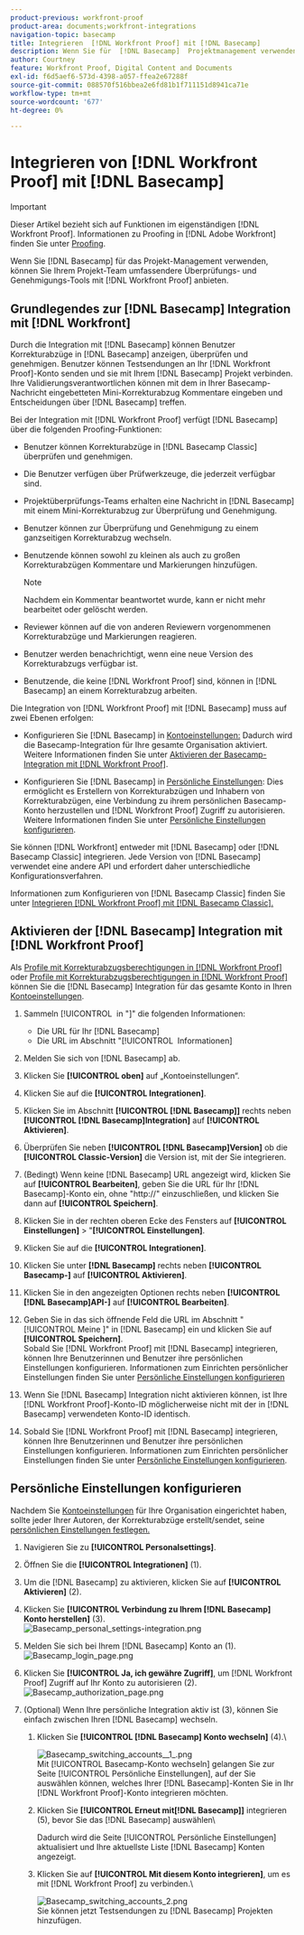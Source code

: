 ```yaml
---
product-previous: workfront-proof
product-area: documents;workfront-integrations
navigation-topic: basecamp
title: Integrieren  [!DNL Workfront Proof] mit [!DNL Basecamp]
description: Wenn Sie für  [!DNL Basecamp]  Projektmanagement verwenden, können Sie Ihrem Projektteam umfangreichere Überprüfungs- und Genehmigungs-Tools anbieten, indem Sie Folgendes verwenden [!DNL Workfront Proof].
author: Courtney
feature: Workfront Proof, Digital Content and Documents
exl-id: f6d5aef6-573d-4398-a057-ffea2e67288f
source-git-commit: 088570f516bbea2e6fd81b1f711151d8941ca71e
workflow-type: tm+mt
source-wordcount: '677'
ht-degree: 0%

---
```


# Integrieren von [!DNL Workfront Proof] mit [!DNL Basecamp]

>[!IMPORTANT]
>
>Dieser Artikel bezieht sich auf Funktionen im eigenständigen [!DNL Workfront Proof]. Informationen zu Proofing in [!DNL Adobe Workfront] finden Sie unter [Proofing](../../../review-and-approve-work/proofing/proofing.md).

Wenn Sie [!DNL Basecamp] für das Projekt-Management verwenden, können Sie Ihrem Projekt-Team umfassendere Überprüfungs- und Genehmigungs-Tools mit [!DNL Workfront Proof] anbieten.

## Grundlegendes zur [!DNL Basecamp] Integration mit [!DNL Workfront]

Durch die Integration mit [!DNL Basecamp] können Benutzer Korrekturabzüge in [!DNL Basecamp] anzeigen, überprüfen und genehmigen. Benutzer können Testsendungen an Ihr [!DNL Workfront Proof]-Konto senden und sie mit Ihrem [!DNL Basecamp] Projekt verbinden. Ihre Validierungsverantwortlichen können mit dem in Ihrer Basecamp-Nachricht eingebetteten Mini-Korrekturabzug Kommentare eingeben und Entscheidungen über [!DNL Basecamp] treffen.

Bei der Integration mit [!DNL Workfront Proof] verfügt [!DNL Basecamp] über die folgenden Proofing-Funktionen:

* Benutzer können Korrekturabzüge in [!DNL Basecamp Classic] überprüfen und genehmigen.
* Die Benutzer verfügen über Prüfwerkzeuge, die jederzeit verfügbar sind.
* Projektüberprüfungs-Teams erhalten eine Nachricht in [!DNL Basecamp] mit einem Mini-Korrekturabzug zur Überprüfung und Genehmigung.
* Benutzer können zur Überprüfung und Genehmigung zu einem ganzseitigen Korrekturabzug wechseln.
* Benutzende können sowohl zu kleinen als auch zu großen Korrekturabzügen Kommentare und Markierungen hinzufügen.

  >[!NOTE]
  >
  >Nachdem ein Kommentar beantwortet wurde, kann er nicht mehr bearbeitet oder gelöscht werden.

* Reviewer können auf die von anderen Reviewern vorgenommenen Korrekturabzüge und Markierungen reagieren.
* Benutzer werden benachrichtigt, wenn eine neue Version des Korrekturabzugs verfügbar ist.
* Benutzende, die keine [!DNL Workfront Proof] sind, können in [!DNL Basecamp] an einem Korrekturabzug arbeiten.

Die Integration von [!DNL Workfront Proof] mit [!DNL Basecamp] muss auf zwei Ebenen erfolgen:

* Konfigurieren Sie [!DNL Basecamp] in [Kontoeinstellungen:](https://support.workfront.com/hc/en-us/sections/115000912147-Account-settings) Dadurch wird die Basecamp-Integration für Ihre gesamte Organisation aktiviert. Weitere Informationen finden Sie unter [Aktivieren der Basecamp-Integration mit [!DNL Workfront Proof]](#enabling-the-basecamp-integration-with-workfront-proof).

* Konfigurieren Sie [!DNL Basecamp] in [Persönliche Einstellungen](https://support.workfront.com/hc/en-us/sections/115000921168-Personal-settings): Dies ermöglicht es Erstellern von Korrekturabzügen und Inhabern von Korrekturabzügen, eine Verbindung zu ihrem persönlichen Basecamp-Konto herzustellen und [!DNL Workfront Proof] Zugriff zu autorisieren. Weitere Informationen finden Sie unter [Persönliche Einstellungen konfigurieren](#configuring-personal-settings).

Sie können [!DNL Workfront] entweder mit [!DNL Basecamp] oder [!DNL Basecamp Classic] integrieren. Jede Version von [!DNL Basecamp] verwendet eine andere API und erfordert daher unterschiedliche Konfigurationsverfahren.

Informationen zum Konfigurieren von [!DNL Basecamp Classic] finden Sie unter [Integrieren [!DNL Workfront Proof] mit [!DNL Basecamp Classic].](https://support.workfront.com/knowledge/articles/115004234707/en-us?brand_id=662728&return_to=%2Fhc%2Fen-us%2Farticles%2F115004234707)

## Aktivieren der [!DNL Basecamp] Integration mit [!DNL Workfront Proof]

Als [Profile mit Korrekturabzugsberechtigungen in [!DNL Workfront Proof]](../../../workfront-proof/wp-acct-admin/account-settings/proof-perm-profiles-in-wp.md) oder [Profile mit Korrekturabzugsberechtigungen in [!DNL Workfront Proof]](../../../workfront-proof/wp-acct-admin/account-settings/proof-perm-profiles-in-wp.md) können Sie die [!DNL Basecamp] Integration für das gesamte Konto in Ihren [Kontoeinstellungen](https://support.workfront.com/hc/en-us/sections/115000912147-Account-settings).

1. Sammeln [!UICONTROL &#x200B; in &quot;]&quot; die folgenden Informationen:

   * Die URL für Ihr [!DNL Basecamp]
   * Die URL im Abschnitt &quot;[!UICONTROL &#x200B; Informationen]

1. Melden Sie sich von [!DNL Basecamp] ab.
1. Klicken Sie **[!UICONTROL oben]** auf „Kontoeinstellungen“.
1. Klicken Sie auf die **[!UICONTROL Integrationen]**.
1. Klicken Sie im Abschnitt **[!UICONTROL [!DNL Basecamp]]** rechts neben **[!UICONTROL [!DNL Basecamp]Integration]** auf **[!UICONTROL Aktivieren]**.

1. Überprüfen Sie neben **[!UICONTROL [!DNL Basecamp]Version]** ob die **[!UICONTROL Classic-Version]** die Version ist, mit der Sie integrieren.

1. (Bedingt) Wenn keine [!DNL Basecamp] URL angezeigt wird, klicken Sie auf **[!UICONTROL Bearbeiten]**, geben Sie die URL für Ihr [!DNL Basecamp]-Konto ein, ohne &quot;http://&quot; einzuschließen, und klicken Sie dann auf **[!UICONTROL Speichern]**.

1. Klicken Sie in der rechten oberen Ecke des Fensters auf **[!UICONTROL Einstellungen]** > &quot;**[!UICONTROL Einstellungen]**.

1. Klicken Sie auf die **[!UICONTROL Integrationen]**.
1. Klicken Sie unter **[!DNL Basecamp]** rechts neben **[!UICONTROL Basecamp-]** auf **[!UICONTROL Aktivieren]**.

1. Klicken Sie in den angezeigten Optionen rechts neben **[!UICONTROL [!DNL Basecamp]API-]** auf **[!UICONTROL Bearbeiten]**.

1. Geben Sie in das sich öffnende Feld die URL im Abschnitt &quot;[!UICONTROL Meine &#x200B;]&quot; in [!DNL Basecamp] ein und klicken Sie auf **[!UICONTROL Speichern]**.\
   Sobald Sie [!DNL Workfront Proof] mit [!DNL Basecamp] integrieren, können Ihre Benutzerinnen und Benutzer ihre persönlichen Einstellungen konfigurieren. Informationen zum Einrichten persönlicher Einstellungen finden Sie unter [Persönliche Einstellungen konfigurieren](#configuring-personal-settings)

1. Wenn Sie [!DNL Basecamp] Integration nicht aktivieren können, ist Ihre [!DNL Workfront Proof]-Konto-ID möglicherweise nicht mit der in [!DNL Basecamp] verwendeten Konto-ID identisch.
1. Sobald Sie [!DNL Workfront Proof] mit [!DNL Basecamp] integrieren, können Ihre Benutzerinnen und Benutzer ihre persönlichen Einstellungen konfigurieren. Informationen zum Einrichten persönlicher Einstellungen finden Sie unter [Persönliche Einstellungen konfigurieren](#configuring-personal-settings).

## Persönliche Einstellungen konfigurieren

Nachdem Sie [Kontoeinstellungen](https://support.workfront.com/hc/en-us/sections/115000912147-Account-settings) für Ihre Organisation eingerichtet haben, sollte jeder Ihrer Autoren, der Korrekturabzüge erstellt/sendet, seine [persönlichen Einstellungen festlegen.](https://support.workfront.com/hc/en-us/sections/115000921168-Personal-settings)

1. Navigieren Sie zu **[!UICONTROL Personal**&#x200B;**settings]**.

1. Öffnen Sie die **[!UICONTROL Integrationen]** (1).
1. Um die [!DNL Basecamp] zu aktivieren, klicken Sie auf **[!UICONTROL Aktivieren]** (2).
1. Klicken Sie **[!UICONTROL Verbindung zu Ihrem [!DNL Basecamp] Konto herstellen]** (3).\
   ![Basecamp_personal_settings-integration.png](assets/basecamp-personal-settings-integration-350x174.png)

1. Melden Sie sich bei Ihrem [!DNL Basecamp] Konto an (1).\
   ![Basecamp_login_page.png](assets/basecamp-login-page-350x107.png)

1. Klicken Sie **[!UICONTROL Ja, ich gewähre Zugriff]**, um [!DNL Workfront Proof] Zugriff auf Ihr Konto zu autorisieren (2).\
   ![Basecamp_authorization_page.png](assets/basecamp-authorization-page-350x173.png)

1. (Optional) Wenn Ihre persönliche Integration aktiv ist (3), können Sie einfach zwischen Ihren [!DNL Basecamp] wechseln.

   1. Klicken Sie **[!UICONTROL [!DNL Basecamp] Konto wechseln]** (4).\

      ![Basecamp_switching_accounts__1_.png](assets/basecamp-switching-accounts--1--350x179.png)\
      Mit [!UICONTROL Basecamp-Konto wechseln] gelangen Sie zur Seite [!UICONTROL Persönliche Einstellungen], auf der Sie auswählen können, welches Ihrer [!DNL Basecamp]-Konten Sie in Ihr [!DNL Workfront Proof]-Konto integrieren möchten.

   1. Klicken Sie **[!UICONTROL Erneut mit[!DNL Basecamp]]** integrieren (5), bevor Sie das [!DNL Basecamp] auswählen\

      Dadurch wird die Seite [!UICONTROL Persönliche Einstellungen] aktualisiert und Ihre aktuellste Liste [!DNL Basecamp] Konten angezeigt.

   1. Klicken Sie auf **[!UICONTROL Mit diesem Konto integrieren]**, um es mit [!DNL Workfront Proof] zu verbinden.\

      ![Basecamp_switching_accounts_2.png](assets/basecamp-switching-accounts-2-350x138.png)\
      Sie können jetzt Testsendungen zu [!DNL Basecamp] Projekten hinzufügen.
